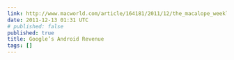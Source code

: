 ```yaml
---
link: http://www.macworld.com/article/164181/2011/12/the_macalope_weekly_the_bloom_is_off_the_rose.html
date: 2011-12-13 01:31 UTC
# published: false
published: true
title: Google’s Android Revenue
tags: []
---
```



